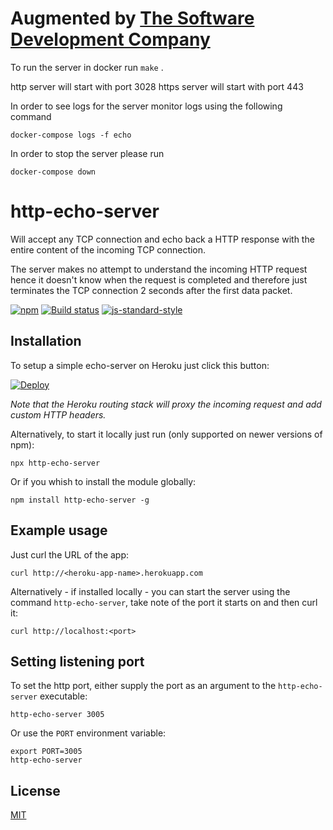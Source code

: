 # Augmented by [The Software Development Company](https://sdc.am)

To run the server in docker run `make` .

http server will start with port 3028
https server will start with port 443

In order to see logs for the server monitor logs using the following command

```docker-compose logs -f echo```


In order to stop the server please run

```docker-compose down```

# http-echo-server

Will accept any TCP connection and echo back a HTTP response with the
entire content of the incoming TCP connection.

The server makes no attempt to understand the incoming HTTP request
hence it doesn't know when the request is completed and therefore just
terminates the TCP connection 2 seconds after the first data packet.

[![npm](https://img.shields.io/npm/v/http-echo-server.svg)](https://www.npmjs.com/package/http-echo-server)
[![Build status](https://travis-ci.org/watson/http-echo-server.svg?branch=master)](https://travis-ci.org/watson/http-echo-server)
[![js-standard-style](https://img.shields.io/badge/code%20style-standard-brightgreen.svg?style=flat)](https://github.com/feross/standard)

## Installation

To setup a simple echo-server on Heroku just click this button:

[![Deploy](https://www.herokucdn.com/deploy/button.png)](https://heroku.com/deploy)

*Note that the Heroku routing stack will proxy the incoming request and
add custom HTTP headers.*

Alternatively, to start it locally just run (only supported on newer
versions of npm):

```
npx http-echo-server
```

Or if you whish to install the module globally:

```
npm install http-echo-server -g
```

## Example usage

Just curl the URL of the app:

```
curl http://<heroku-app-name>.herokuapp.com
```

Alternatively - if installed locally - you can start the server using
the command `http-echo-server`, take note of the port it starts on and
then curl it:

```
curl http://localhost:<port>
```

## Setting listening port

To set the http port, either supply the port as an argument to the
`http-echo-server` executable:

```
http-echo-server 3005
```

Or use the `PORT` environment variable:

```
export PORT=3005
http-echo-server
```

## License

[MIT](LICENSE)
